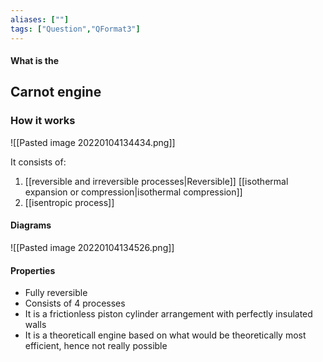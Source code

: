 ```yaml
---
aliases: [""]
tags: ["Question","QFormat3"]
---
```


#### What is the
## Carnot engine
### How it works
![[Pasted image 20220104134434.png]]

It consists of:
1) [[reversible and irreversible processes|Reversible]] [[isothermal expansion or compression|isothermal compression]]
2) [[isentropic process]]

#### Diagrams
![[Pasted image 20220104134526.png]]

#### Properties
- Fully reversible
- Consists of 4 processes
- It is a frictionless piston cylinder arrangement with perfectly insulated walls
- It is a theoreticall engine based on what would be theoretically most efficient, hence not really possible

